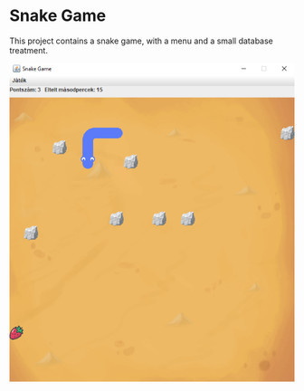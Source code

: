 # Snake Game

This project contains a snake game, with a menu and a small database treatment.

![This is an image](/datas/game.png)

